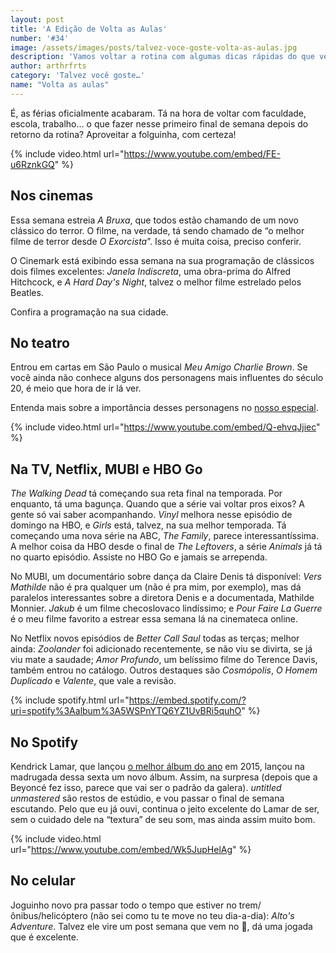 ```yaml
---
layout: post
title: 'A Edição de Volta as Aulas'
number: '#34'
image: /assets/images/posts/talvez-voce-goste-volta-as-aulas.jpg
description: 'Vamos voltar a rotina com algumas dicas rápidas do que ver, ouvir e jogar.'
author: arthrfrts
category: 'Talvez você goste…'
name: "Volta as aulas"
---
```


É, as férias oficialmente acabaram. Tá na hora de voltar com faculdade, escola, trabalho… o que fazer nesse primeiro final de semana depois do retorno da rotina? Aproveitar a folguinha, com certeza!

{% include video.html url="https://www.youtube.com/embed/FE-u6RznkGQ" %}

## Nos cinemas

Essa semana estreia _A Bruxa_, que todos estão chamando de um novo clássico do terror. O filme, na verdade, tá sendo chamado de “o melhor filme de terror desde _O Exorcista_”. Isso é muita coisa, preciso conferir.

O Cinemark está exibindo essa semana na sua programação de clássicos dois filmes excelentes: _Janela Indiscreta_, uma obra-prima do Alfred Hitchcock, e _A Hard Day's Night_, talvez o melhor filme estrelado pelos Beatles.

Confira a programação na sua cidade.

## No teatro

Entrou em cartas em São Paulo o musical _Meu Amigo Charlie Brown_. Se você ainda não conhece alguns dos personagens mais influentes do século 20, é meio que hora de ir lá ver.

Entenda mais sobre a importância desses personagens no [nosso especial](/a-heranca-de-peanuts-uma-das-grandes-obras-literarias-do-ultimo-seculo.html).

{% include video.html url="https://www.youtube.com/embed/Q-ehvqJjiec" %}

## Na TV, Netflix, MUBI e HBO Go

_The Walking Dead_ tá começando sua reta final na temporada. Por enquanto, tá uma bagunça. Quando que a série vai voltar pros eixos? A gente só vai saber acompanhando. _Vinyl_ melhora nesse episódio de domingo na HBO, e _Girls_ está, talvez, na sua melhor temporada. Tá começando uma nova série na ABC, _The Family_, parece interessantíssima. A melhor coisa da HBO desde o final de _The Leftovers_, a série _Animals_ já tá no quarto episódio. Assiste no HBO Go e jamais se arrependa.

No MUBI, um documentário sobre dança da Claire Denis tá disponível: _Vers Mathilde_ não é pra qualquer um (não é pra mim, por exemplo), mas dá paralelos interessantes sobre a diretora Denis e a documentada, Mathilde Monnier. _Jakub_ é um filme checoslovaco lindíssimo; e _Pour Faire La Guerre_ é o meu filme favorito a estrear essa semana lá na cinemateca online.

No Netflix novos episódios de _Better Call Saul_ todas as terças; melhor ainda: _Zoolander_ foi adicionado recentemente, se não viu se divirta, se já viu mate a saudade; _Amor Profundo_, um belíssimo filme do Terence Davis, também entrou no catálogo. Outros destaques são _Cosmópolis_, _O Homem Duplicado_ e _Valente_, que vale a revisão.

{% include spotify.html url="https://embed.spotify.com/?uri=spotify%3Aalbum%3A5WSPnYTQ6YZ1UvBRi5quhO" %}

## No Spotify

Kendrick Lamar, que lançou [o melhor álbum do ano](/os-melhores-de-2015.html) em 2015, lançou na madrugada dessa sexta um novo álbum. Assim, na surpresa (depois que a Beyoncé fez isso, parece que vai ser o padrão da galera). _untitled unmastered_ são restos de estúdio, e vou passar o final de semana escutando. Pelo que eu já ouvi, continua o jeito excelente do Lamar de ser, sem o cuidado dele na “textura” de seu som, mas ainda assim muito bom.

{% include video.html url="https://www.youtube.com/embed/Wk5JupHelAg" %}

## No celular

Joguinho novo pra passar todo o tempo que estiver no trem/ônibus/helicóptero (não sei como tu te move no teu dia-a-dia): _Alto's Adventure_. Talvez ele vire um post semana que vem no 🍞, dá uma jogada que é excelente.
